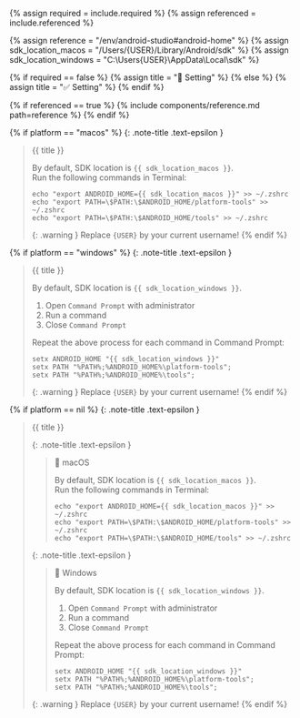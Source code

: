 <!-- LOCATION -->
<!-- _includes/components/android-studio/ -->

<!-- INCLUDE -->
<!-- components/android-studio/android-home-setting.md -->

<!-- VARIABLES -->
<!-- required:      [true, false], default to true -->
<!-- referenced:    [true, false], default to false -->


<!-- READ VARIABLES -->
{% assign required   = include.required %}
{% assign referenced = include.referenced %}


<!-- ASSIGN CONSTANTS -->
{% assign reference            = "/env/android-studio#android-home" %}
{% assign sdk_location_macos   = "/Users/{USER}/Library/Android/sdk" %}
{% assign sdk_location_windows = "C:\Users\{USER}\AppData\Local\sdk" %}


<!-- DECIDE TO DISPLAY THE NECESSITY OF THE INSTALLATION -->
{% if required == false %}
    {% assign title = "🔲 Setting" %}
{% else %}
    {% assign title = "✅ Setting" %}
{% endif %}


<!-- DECIDE TO DISPLAY THE LINK OF THIS COMPONENT -->
{% if referenced == true %}
{% include components/reference.md path=reference %}
{% endif %}


<!-- MAIN CONTENT -->

<!-- MACOS -->
{% if platform == "macos" %}
{: .note-title .text-epsilon }
> {{ title }}
>
> By default, SDK location is `{{ sdk_location_macos }}`.<br>
> Run the following commands in Terminal:
> ```shell
> echo "export ANDROID_HOME={{ sdk_location_macos }}" >> ~/.zshrc
> echo "export PATH=\$PATH:\$ANDROID_HOME/platform-tools" >> ~/.zshrc
> echo "export PATH=\$PATH:\$ANDROID_HOME/tools" >> ~/.zshrc
> ```
>
> {: .warning }
> Replace `{USER}` by your current username!
{% endif %}

<!-- WINDOWS -->
{% if platform == "windows" %}
{: .note-title .text-epsilon }
> {{ title }}
>
> By default, SDK location is `{{ sdk_location_windows }}`.<br>
> 1. Open `Command Prompt` with administrator
> 2. Run a command
> 3. Close `Command Prompt`
>
> Repeat the above process for each command in Command Prompt:
> ```shell
> setx ANDROID_HOME "{{ sdk_location_windows }}"
> setx PATH "%PATH%;%ANDROID_HOME%\platform-tools";
> setx PATH "%PATH%;%ANDROID_HOME%\tools";
> ```
>
> {: .warning }
> Replace `{USER}` by your current username!
{% endif %}

<!-- ALL -->
{% if platform == nil %}
{: .note-title .text-epsilon }
> {{ title }}
>
> {: .note-title .text-epsilon }
>> 🔘 macOS
>>
>> By default, SDK location is `{{ sdk_location_macos }}`.<br>
>> Run the following commands in Terminal:
>> ```shell
>> echo "export ANDROID_HOME={{ sdk_location_macos }}" >> ~/.zshrc
>> echo "export PATH=\$PATH:\$ANDROID_HOME/platform-tools" >> ~/.zshrc
>> echo "export PATH=\$PATH:\$ANDROID_HOME/tools" >> ~/.zshrc
>> ```
>
> {: .note-title .text-epsilon }
>> 🔘 Windows
>>
>> By default, SDK location is `{{ sdk_location_windows }}`.<br>
>> 1. Open `Command Prompt` with administrator
>> 2. Run a command
>> 3. Close `Command Prompt`
>>
>> Repeat the above process for each command in Command Prompt:
>> ```shell
>> setx ANDROID_HOME "{{ sdk_location_windows }}"
>> setx PATH "%PATH%;%ANDROID_HOME%\platform-tools";
>> setx PATH "%PATH%;%ANDROID_HOME%\tools";
>> ```
>
> {: .warning }
> Replace `{USER}` by your current username!
{% endif %}
